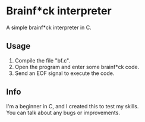 # Brainf*ck interpreter

A simple brainf*ck interpreter in C.

## Usage

1. Compile the file "bf.c".
2. Open the program and enter some brainf*ck code.
3. Send an EOF signal to execute the code.

## Info

I'm a beginner in C, and I created this to test my skills.\
You can talk about any bugs or improvements.
